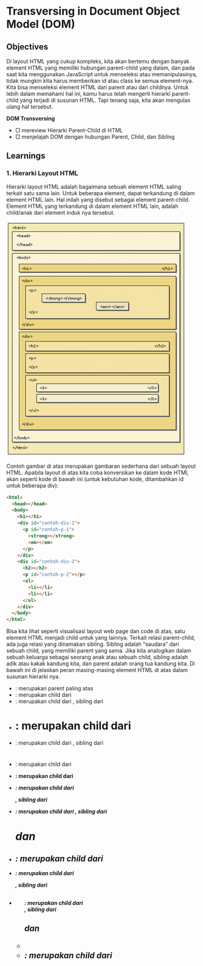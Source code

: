 # Transversing in Document Object Model (DOM)

## Objectives

Di layout HTML yang cukup kompleks, kita akan bertemu dengan banyak element HTML yang memiliki hubungan parent-child yang dalam, dan pada saat kita menggunakan JavaScript untuk menseleksi atau memanipulasinya, tidak mungkin kita harus memberikan id atau class ke semua element-nya. Kita bisa menseleksi element HTML dari parent atau dari childnya. Untuk lebih dalam memahami hal ini, kamu harus telah mengerti hierarki parent-child yang terjadi di susunan HTML. Tapi tenang saja, kita akan mengulas ulang hal tersebut.

**DOM Transversing**

- ▢ mereview Hierarki Parent-Child di HTML
- ▢ menjelajah DOM dengan hubungan Parent, Child, dan Sibling

## Learnings

### 1. Hierarki Layout HTML

Hierarki layout HTML adalah bagaimana sebuah element HTML saling terkait satu sama lain. Untuk beberapa element, dapat terkandung di dalam element HTML lain. Hal inilah yang disebut sebagai element parent-child. Element HTML yang terkandung di dalam element HTML lain, adalah child/anak dari element induk nya tersebut.

![Hierarki dalam Layout HTML](assets/html-hierarcy.gif)

Contoh gambar di atas merupakan gambaran sederhana dari sebuah layout HTML. Apabila layout di atas kita coba konversikan ke dalam kode HTMl, akan seperti kode di bawah ini (untuk kebutuhan kode, ditambahkan id untuk beberapa div):

```html
<html>
  <head></head>
  <body>
    <h1></h1>
    <div id="contoh-div-1">
      <p id="contoh-p-1">
        <strong></strong>
        <em></em>
      </p>
    </div>
    <div id="contoh-div-2">
      <h2></h2>
      <p id="contoh-p-2"></p>
      <ul>
        <li></li>
        <li></li>
      </ul>
    </div>
  </body>
</html>
```

Bisa kita lihat seperti visualisasi layout web page dan code di atas, satu element HTML menjadi child untuk yang lainnya. Terkait relasi parent-child, ada juga relasi yang dinamakan sibling. Sibling adalah "saudara" dari sebuah child, yang memiliki parent yang sama. Jika kita analogikan dalam sebuah keluarga sebagai seorang anak atau sebuah child, sibling adalah adik atau kakak kandung kita, dan parent adalah orang tua kandung kita. Di bawah ini di jelaskan peran masing-masing element HTML di atas dalam susunan hierarki nya.

- <html>                  : merupakan parent paling atas
- <head>                  : merupakan child dari <html>
- <body>                  : merupakan child dari <html>, sibling dari <head>
- <h1>                    : merupakan child dari <body>
- <div id="contoh-div-1"> : merupakan child dari <body>, sibling dari <h1>
- <p id="contoh-p-1">     : merupakan child dari <div id="contoh-div-1">
- <strong>                : merupakan child dari <p id="contoh-p-1">
- <em>                    : merupakan child dari <p id="contoh-p-1">, sibling dari <strong>
- <div id="contoh-div-2"> : merupakan child dari <body>, sibling dari <h1> dan <div id="contoh-div-1">
- <h2>                    : merupakan child dari <div id="contoh-div-2">
- <p id="contoh-p-2">     : merupakan child dari <div id="contoh-div-2">, sibling dari <h2>
- <ul>                    : merupakan child dari <div id="contoh-div-2">, sibling dari <h2> dan <p id="contoh-p-2">
- <li>                    : merupakan child dari <ul>
